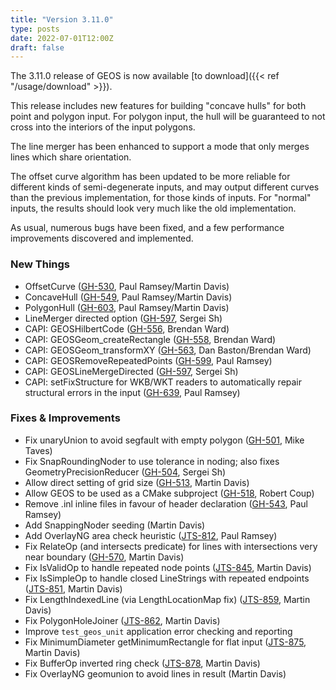 ```yaml
---
title: "Version 3.11.0"
type: posts
date: 2022-07-01T12:00Z
draft: false
---
```


The 3.11.0 release of GEOS is now available [to download]({{< ref "/usage/download" >}}).

This release includes new features for building "concave hulls" for both point and polygon input. For polygon input, the hull will be guaranteed to not cross into the interiors of the input polygons.

The line merger has been enhanced to support a mode that only merges lines which share orientation.

The offset curve algorithm has been updated to be more reliable for different kinds of semi-degenerate inputs, and may output different curves than the previous implementation, for those kinds of inputs. For "normal" inputs, the results should look very much like the old implementation.

As usual, numerous bugs have been fixed, and a few performance improvements discovered and implemented.

### New Things

* OffsetCurve ([GH-530](https://github.com/libgeos/geos/issues/530), Paul Ramsey/Martin Davis)
* ConcaveHull ([GH-549](https://github.com/libgeos/geos/issues/549), Paul Ramsey/Martin Davis)
* PolygonHull ([GH-603](https://github.com/libgeos/geos/issues/603), Paul Ramsey/Martin Davis)
* LineMerger directed option ([GH-597](https://github.com/libgeos/geos/issues/597), Sergei Sh)
* CAPI: GEOSHilbertCode ([GH-556](https://github.com/libgeos/geos/issues/556), Brendan Ward)
* CAPI: GEOSGeom_createRectangle ([GH-558](https://github.com/libgeos/geos/issues/558), Brendan Ward)
* CAPI: GEOSGeom_transformXY ([GH-563](https://github.com/libgeos/geos/issues/563), Dan Baston/Brendan Ward)
* CAPI: GEOSRemoveRepeatedPoints ([GH-599](https://github.com/libgeos/geos/issues/599), Paul Ramsey)
* CAPI: GEOSLineMergeDirected ([GH-597](https://github.com/libgeos/geos/issues/597), Sergei Sh)
* CAPI: setFixStructure for WKB/WKT readers to automatically repair
    structural errors in the input ([GH-639](https://github.com/libgeos/geos/issues/639), Paul Ramsey)

### Fixes & Improvements

* Fix unaryUnion to avoid segfault with empty polygon ([GH-501](https://github.com/libgeos/geos/issues/501), Mike Taves)
* Fix SnapRoundingNoder to use tolerance in noding; also fixes GeometryPrecisionReducer ([GH-504](https://github.com/libgeos/geos/issues/504), Sergei Sh)
* Allow direct setting of grid size ([GH-513](https://github.com/libgeos/geos/issues/513), Martin Davis)
* Allow GEOS to be used as a CMake subproject ([GH-518](https://github.com/libgeos/geos/issues/518), Robert Coup)
* Remove .inl inline files in favour of header declaration ([GH-543](https://github.com/libgeos/geos/issues/543), Paul Ramsey)
* Add SnappingNoder seeding (Martin Davis)
* Add OverlayNG area check heuristic ([JTS-812](https://github.com/locationtech/jts/issues/812), Paul Ramsey)
* Fix RelateOp (and intersects predicate) for lines with intersections very near boundary ([GH-570](https://github.com/libgeos/geos/issues/570), Martin Davis)
* Fix IsValidOp to handle repeated node points ([JTS-845](https://github.com/locationtech/jts/issues/845), Martin Davis)
* Fix IsSimpleOp to handle closed LineStrings with repeated endpoints ([JTS-851](https://github.com/locationtech/jts/issues/851), Martin Davis)
* Fix LengthIndexedLine (via LengthLocationMap fix) ([JTS-859](https://github.com/locationtech/jts/issues/859), Martin Davis)
* Fix PolygonHoleJoiner ([JTS-862](https://github.com/locationtech/jts/issues/862), Martin Davis)
* Improve `test_geos_unit` application error checking and reporting
* Fix MinimumDiameter getMinimumRectangle for flat input ([JTS-875](https://github.com/locationtech/jts/issues/875), Martin Davis)
* Fix BufferOp inverted ring check ([JTS-878](https://github.com/locationtech/jts/issues/878), Martin Davis)
* Fix OverlayNG geomunion to avoid lines in result (Martin Davis)


